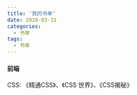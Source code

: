 ```yaml
---
title: '我的书单'
date: 2020-03-31
categories: 
  - 书单
tags:
  - 书单
---
```


#### 前端

CSS:
《精通CSS》、《CSS 世界》、《CSS揭秘》
